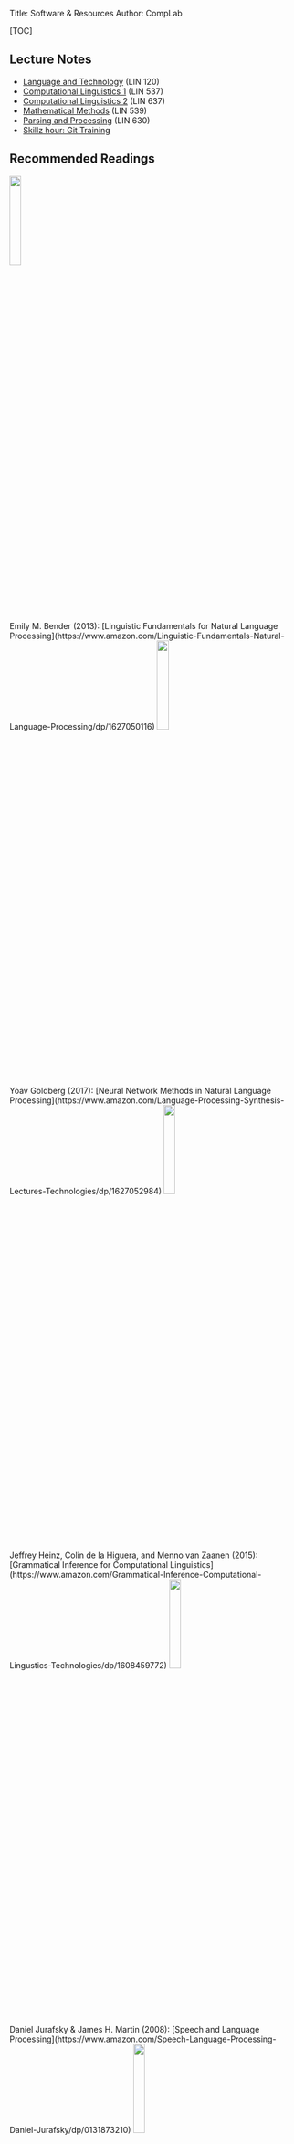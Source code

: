 Title: Software & Resources
Author: CompLab

[TOC]

## Lecture Notes

- [Language and Technology](http://lin120.thomasgraf.net) (LIN 120)
- [Computational Linguistics 1](https://github.com/CompLab-StonyBrook/CompLing_1) (LIN 537)
- [Computational Linguistics 2](http://lin637.thomasgraf.net) (LIN 637)
- [Mathematical Methods](http://lin539.thomasgraf.net) (LIN 539)
- [Parsing and Processing](http://lin630.thomasgraf.net) (LIN 630)
- [Skillz hour: Git Training](https://github.com/CompLab-StonyBrook/git_training)

## Recommended Readings

<img style="width:20%" src="{filename}/images/books/bender.jpg" />
<br />
Emily M. Bender (2013): [Linguistic Fundamentals for Natural Language Processing](https://www.amazon.com/Linguistic-Fundamentals-Natural-Language-Processing/dp/1627050116)

<img style="width:20%" src="{filename}/images/books/goldberg.jpg" />
<br />
Yoav Goldberg (2017): [Neural Network Methods in Natural Language Processing](https://www.amazon.com/Language-Processing-Synthesis-Lectures-Technologies/dp/1627052984)

<img style="width:20%" src="{filename}/images/books/heinzetal.jpg" />
<br />
Jeffrey Heinz, Colin de la Higuera, and Menno van Zaanen (2015): [Grammatical Inference for Computational Linguistics](https://www.amazon.com/Grammatical-Inference-Computational-Lingustics-Technologies/dp/1608459772)

<img style="width:20%" src="{filename}/images/books/jurafsky_martin.jpg" />
<br />
Daniel Jurafsky & James H. Martin (2008): [Speech and Language Processing](https://www.amazon.com/Speech-Language-Processing-Daniel-Jurafsky/dp/0131873210)

<img style="width:20%" src="{filename}/images/books/keenan_moss.jpg" />
<br />
Edward L. Keenan & Lawrence S. Moss (2016): [Mathematical Structures in Language](https://www.amazon.com/Mathematical-Structures-Languages-Lecture-Notes/dp/1575868474)

<img style="width:20%" src="{filename}/images/books/manning_schutze.jpg" />
<br />
Christopher D. Manning & Hinrich Schütze (2008): [Foundations of Statistical Natural Language Processing](https://www.amazon.com/Foundations-Statistical-Natural-Language-Processing/dp/0262133601)

<img style="width:20%" src="{filename}/images/books/roark_sproat.jpg" />
<br />
Brian Roark and Richard Sproat (2007): [Computational Approaches to Morphology and Syntax](https://www.amazon.com/Linguistic-Fundamentals-Natural-Language-Processing/dp/1627050116)

## Software

- [mgproc](https://github.com/CompLab-StonyBrook/mgproc)  
  A Python package for modeling human sentence processing with Minimalist grammars

- [CompLab VM](https://drive.google.com/a/stonybrook.edu/file/d/0B09645QdWLiYUldGSGl5Tmx0Vm8/view?usp=sharing)  
  A virtual machine image for doing computational linguistics with Python

